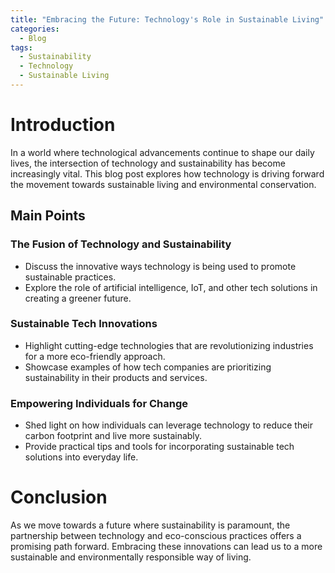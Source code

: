 ```yaml
---
title: "Embracing the Future: Technology's Role in Sustainable Living"
categories:
  - Blog
tags:
  - Sustainability
  - Technology
  - Sustainable Living
---
```


# Introduction
In a world where technological advancements continue to shape our daily lives, the intersection of technology and sustainability has become increasingly vital. This blog post explores how technology is driving forward the movement towards sustainable living and environmental conservation.

## Main Points
### The Fusion of Technology and Sustainability
- Discuss the innovative ways technology is being used to promote sustainable practices.
- Explore the role of artificial intelligence, IoT, and other tech solutions in creating a greener future.

### Sustainable Tech Innovations
- Highlight cutting-edge technologies that are revolutionizing industries for a more eco-friendly approach.
- Showcase examples of how tech companies are prioritizing sustainability in their products and services.

### Empowering Individuals for Change
- Shed light on how individuals can leverage technology to reduce their carbon footprint and live more sustainably.
- Provide practical tips and tools for incorporating sustainable tech solutions into everyday life.

# Conclusion
As we move towards a future where sustainability is paramount, the partnership between technology and eco-conscious practices offers a promising path forward. Embracing these innovations can lead us to a more sustainable and environmentally responsible way of living.